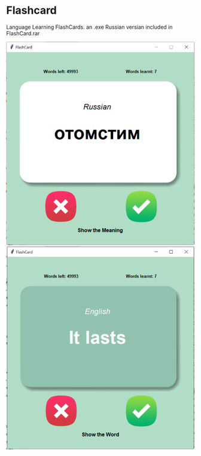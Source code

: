 # Flashcard
Language Learning FlashCards. an .exe Russian versian included in FlashCard.rar


<img src="app_1.PNG">
<img src="app_2.PNG">
